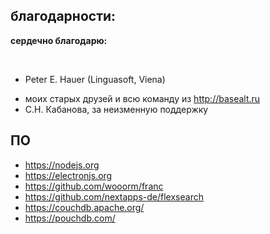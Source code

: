 ## благодарности:
<b>сердечно благодарю:</b>

&nbsp;

- Peter E. Hauer (Linguasoft, Viena)</p>
- моих старых друзей и всю команду из <span class="external">http://basealt.ru</span>
- С.Н. Кабанова, за неизменную поддержку

## ПО
- <span class="external">https://nodejs.org</span>
- <span class="external">https://electronjs.org</span>
- <span class="external">https://github.com/wooorm/franc</span>
- <span class="external">https://github.com/nextapps-de/flexsearch</span>
- <span class="external">https://couchdb.apache.org/</span>
- <span class="external">https://pouchdb.com/</span>
